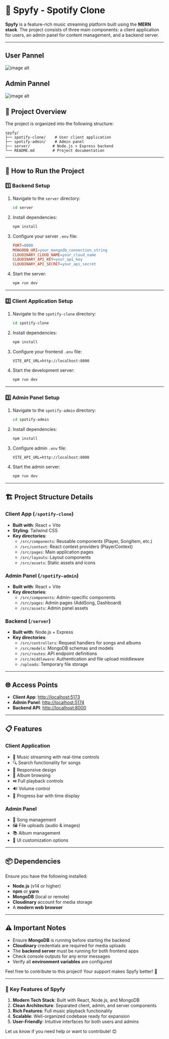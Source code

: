 # 🎵 Spyfy - Spotify Clone

**Spyfy** is a feature-rich music streaming platform built using the **MERN stack**. The project consists of three main components: a client application for users, an admin panel for content management, and a backend server.

---
## User Pannel 
![image alt](https://github.com/M-Piyush-21/Spotify-Clone/blob/5d38e2296848b2bc70c4f9b57f0672cc961a3a49/Screenshot-website/Screenshot%202025-01-02%20at%201.10.54%E2%80%AFPM.png)

## Admin Pannel 
![image alt](https://github.com/M-Piyush-21/Spotify-Clone/blob/9e7fcbcb9e714aa4d9bfc75ecfca3d0387fea663/Screenshot-website/Screenshot%202025-01-02%20at%201.11.14%E2%80%AFPM.png)

## 📁 Project Overview

The project is organized into the following structure:
``` 
spyfy/
├── spotify-clone/    # User client application
├── spotify-admin/    # Admin panel
├── server/          # Node.js + Express backend
└── README.md        # Project documentation
```

---

## 🚀 How to Run the Project

### 1️⃣ Backend Setup

1. Navigate to the `server` directory:
   ```bash
   cd server
   ```

2. Install dependencies:
   ```bash
   npm install
   ```

3. Configure your server `.env` file:
   ```makefile
   PORT=8000
   MONGODB_URI=your_mongodb_connection_string
   CLOUDINARY_CLOUD_NAME=your_cloud_name
   CLOUDINARY_API_KEY=your_api_key
   CLOUDINARY_API_SECRET=your_api_secret
   ```

4. Start the server:
   ```bash
   npm run dev
   ```

---

### 2️⃣ Client Application Setup

1. Navigate to the `spotify-clone` directory:
   ```bash
   cd spotify-clone
   ```

2. Install dependencies:
   ```bash
   npm install
   ```

3. Configure your frontend `.env` file:
   ```env
   VITE_API_URL=http://localhost:8000
   ```

4. Start the development server:
   ```bash
   npm run dev
   ```

---

### 3️⃣ Admin Panel Setup

1. Navigate to the `spotify-admin` directory:
   ```bash
   cd spotify-admin
   ```

2. Install dependencies:
   ```bash
   npm install
   ```

3. Configure admin `.env` file:
   ```env
   VITE_API_URL=http://localhost:8000
   ```

4. Start the admin server:
   ```bash
   npm run dev
   ```

---

## 🏗️ Project Structure Details

### Client App (`/spotify-clone`)
- **Built with**: React + Vite
- **Styling**: Tailwind CSS
- **Key directories**:
  - `/src/components`: Reusable components (Player, SongItem, etc.)
  - `/src/context`: React context providers (PlayerContext)
  - `/src/pages`: Main application pages
  - `/src/layouts`: Layout components
  - `/src/assets`: Static assets and icons

### Admin Panel (`/spotify-admin`)
- **Built with**: React + Vite
- **Key directories**:
  - `/src/components`: Admin-specific components
  - `/src/pages`: Admin pages (AddSong, Dashboard)
  - `/src/assets`: Admin panel assets

### Backend (`/server`)
- **Built with**: Node.js + Express
- **Key directories**:
  - `/src/controllers`: Request handlers for songs and albums
  - `/src/models`: MongoDB schemas and models
  - `/src/routes`: API endpoint definitions
  - `/src/middleware`: Authentication and file upload middleware
  - `/uploads`: Temporary file storage

---

## 🌐 Access Points
- **Client App**: [http://localhost:5173](http://localhost:5173)
- **Admin Panel**: [http://localhost:5174](http://localhost:5174)
- **Backend API**: [http://localhost:8000](http://localhost:8000)

---

## 📋 Features

### Client Application
- 🎵 Music streaming with real-time controls
- 🔍 Search functionality for songs
- 📱 Responsive design
- 📑 Album browsing
- ⏯️ Full playback controls
- 🔊 Volume control
- 🎼 Progress bar with time display

### Admin Panel
- 📝 Song management
- 🖼️ File uploads (audio & images)
- 📚 Album management
- 🎨 UI customization options

---

## 📦 Dependencies
Ensure you have the following installed:
- **Node.js** (v14 or higher)
- **npm** or **yarn**
- **MongoDB** (local or remote)
- **Cloudinary** account for media storage
- A **modern web browser**

---

## ⚠️ Important Notes
- Ensure **MongoDB** is running before starting the backend
- **Cloudinary** credentials are required for media uploads
- The **backend server** must be running for both frontend apps
- Check console outputs for any error messages
- Verify all **environment variables** are configured

Feel free to contribute to this project! Your support makes Spyfy better! 🚀

---

### 🔑 Key Features of Spyfy
1. **Modern Tech Stack**: Built with React, Node.js, and MongoDB
2. **Clean Architecture**: Separated client, admin, and server components
3. **Rich Features**: Full music playback functionality
4. **Scalable**: Well-organized codebase ready for expansion
5. **User-Friendly**: Intuitive interfaces for both users and admins

Let us know if you need help or want to contribute! 😊
